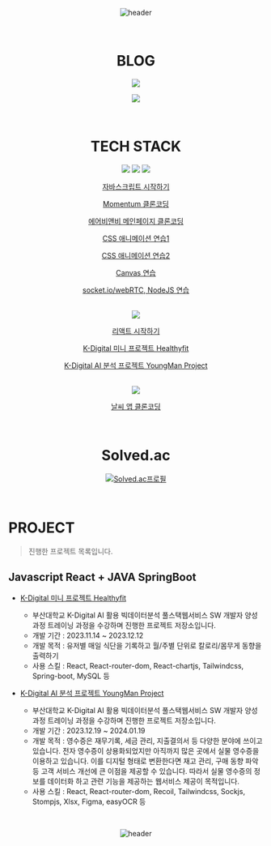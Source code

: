 
<div align="center">
  
![header](https://capsule-render.vercel.app/api?type=waving&color=1572B6&height=300&section=header&text=INTRODUCE&fontSize=90)

<br/>

# BLOG


[<img src="https://img.shields.io/badge/githubpages-222222?style=for-the-badge&logo=githubpages&logoColor=black">](https://jisooovo.github.io/devlog/)


[<img src="https://img.shields.io/badge/Tistory-F36250?style=for-the-badge&logo=Tistory&logoColor=black">](https://karina-winter.tistory.com/)

<br/>

# TECH STACK

<img src="https://img.shields.io/badge/Javascript-F7DF1E?style=for-the-badge&logo=Javascript&logoColor=black">
<img src="https://img.shields.io/badge/CSS-1572B6?style=for-the-badge&logo=CSS3&logoColor=black">
<img src="https://img.shields.io/badge/HTML5-E34F26?style=for-the-badge&logo=HTML5&logoColor=black">

[자바스크립트 시작하기](https://github.com/JisooOvO/Practice-JavaScript-Basic)

[Momentum 클론코딩](https://github.com/JisooOvO/Clone-Coding-Momentum)

[에어비앤비 메인페이지 클론코딩](https://github.com/JisooOvO/Clone-Coding-AirBnB)

[CSS 애니메이션 연습1](https://github.com/JisooOvO/Clone-Coding-Error404)

[CSS 애니메이션 연습2](https://github.com/JisooOvO/Clone-Coding-Firewatch)

[Canvas 연습](https://github.com/JisooOvO/Practice-Canvas-Basic)

[socket.io/webRTC, NodeJS 연습](https://github.com/JisooOvO/Clone-Coding-Zoom)


<br/>
<img src="https://img.shields.io/badge/REACT-61DAFB?style=for-the-badge&logo=React&logoColor=black">

[리액트 시작하기](https://github.com/JisooOvO/Practice-React-Basic)

[K-Digital 미니 프로젝트 Healthyfit](https://github.com/JisooOvO/kminiproject-dietapp)

[K-Digital AI 분석 프로젝트 YoungMan Project](https://github.com/JisooOvO/DataAnalystProject-Frontend-YoungmanProject)

<br/>
<img src="https://img.shields.io/badge/REACTNATIVE-8F45C6?style=for-the-badge&logo=React&logoColor=black">

[날씨 앱 클론코딩](https://github.com/JisooOvO/Clone-Coding-NomadWeather) 

<br/>

# Solved.ac

[![Solved.ac프로필](http://mazassumnida.wtf/api/v2/generate_badge?boj=lampikachu)](https://solved.ac/lampikachu)

</div>

<br/>

# PROJECT
> 진행한 프로젝트 목록입니다. 

## Javascript React + JAVA SpringBoot
  - [K-Digital 미니 프로젝트 Healthyfit](https://github.com/JisooOvO/kminiproject-dietapp)
    - 부산대학교 K-Digital AI 활용 빅데이터분석 풀스택웹서비스 SW 개발자 양성과정 트레이닝 과정을 수강하며 진행한 프로젝트 저장소입니다.
    - 개발 기간 : 2023.11.14 ~ 2023.12.12
    - 개발 목적 : 유저별 매일 식단을 기록하고 월/주별 단위로 칼로리/몸무게 동향을 출력하기
    - 사용 스킬 : React, React-router-dom, React-chartjs, Tailwindcss, Spring-boot, MySQL 등
   
  - [K-Digital AI 분석 프로젝트 YoungMan Project](https://github.com/JisooOvO/DataAnalystProject-Frontend-YoungmanProject)
    - 부산대학교 K-Digital AI 활용 빅데이터분석 풀스택웹서비스 SW 개발자 양성과정 트레이닝 과정을 수강하며 진행한 프로젝트 저장소입니다.
    - 개발 기간 : 2023.12.19 ~ 2024.01.19
    - 개발 목적 : 영수증은 재무기록, 세금 관리, 지출결의서 등 다양한 분야에 쓰이고 있습니다.
                 전자 영수증이 상용화되었지만 아직까지 많은 곳에서 실물 영수증을 이용하고 있습니다.
                 이를 디지털 형태로 변환한다면 재고 관리, 구매 동향 파악 등 고객 서비스 개선에 큰 이점을 제공할 수 있습니다.
                 따라서 실물 영수증의 정보를 데이터화 하고 관련 기능을 제공하는 웹서비스 제공이 목적입니다.
    - 사용 스킬 : React, React-router-dom, Recoil, Tailwindcss, Sockjs, Stompjs, Xlsx, Figma, easyOCR 등

&nbsp;
<div align="center">

![header](https://capsule-render.vercel.app/api?type=waving&color=1572B6&height=300&section=footer)
  
</div>
